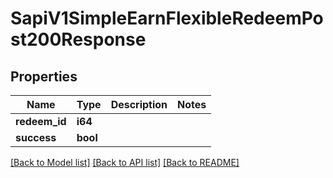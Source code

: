 # SapiV1SimpleEarnFlexibleRedeemPost200Response

## Properties

Name | Type | Description | Notes
------------ | ------------- | ------------- | -------------
**redeem_id** | **i64** |  | 
**success** | **bool** |  | 

[[Back to Model list]](../README.md#documentation-for-models) [[Back to API list]](../README.md#documentation-for-api-endpoints) [[Back to README]](../README.md)


